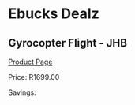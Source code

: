 
# Ebucks Dealz
## Gyrocopter Flight - JHB
[Product Page](https://www.ebucks.com/web/shop/productSelected.do?prodId=212779954&catId=322194367)

Price: R1699.00

Savings: 


	